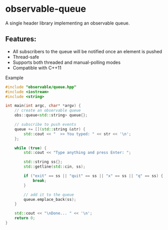 # observable-queue

A single header library implementing an observable queue.  

## Features:
* All subscribers to the queue will be notified once an element is pushed
* Thread-safe
* Supports both threaded and manual-polling modes
* Compatible with C++11

Example
```c++
#include "observable/queue.hpp"
#include <iostream>
#include <string>

int main(int argc, char* *argv) {
    // create an observable queue
    obs::queue<std::string> queue{};

    // subscribe to push events
    queue += [](std::string &str) {
        std::cout << "  >> You typed: " << str << '\n';
    };

    while (true) {
        std::cout << "Type anything and press Enter: ";

        std::string ss{};
        std::getline(std::cin, ss);

        if ("exit" == ss || "quit" == ss || "x" == ss || "q" == ss) {
            break;
        }

        // add it to the queue
        queue.emplace_back(ss);
    }

    std::cout << "\nDone... " << '\n';
    return 0;
}
```
